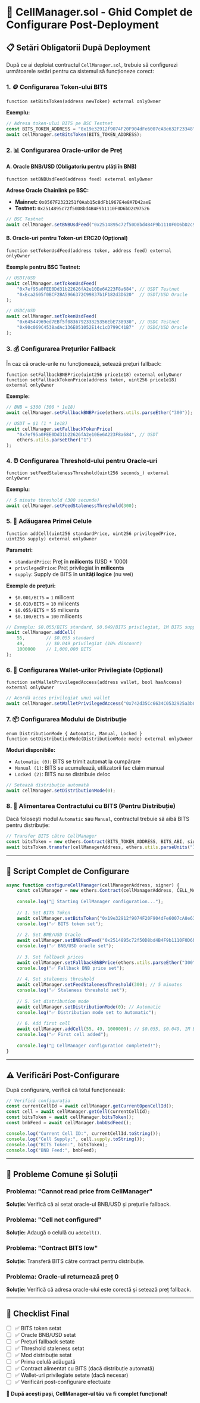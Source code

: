 # 🚀 CellManager.sol - Ghid Complet de Configurare Post-Deployment

## 📋 **Setări Obligatorii După Deployment**

După ce ai deploiat contractul `CellManager.sol`, trebuie să configurezi următoarele setări pentru ca sistemul să funcționeze corect:

### 1. 🪙 **Configurarea Token-ului BITS**

```solidity
function setBitsToken(address newToken) external onlyOwner
```

**Exemplu:**
```javascript
// Adresa token-ului BITS pe BSC Testnet
const BITS_TOKEN_ADDRESS = "0x19e32912f9074F20F904dFe6007cA8e632F23348";
await cellManager.setBitsToken(BITS_TOKEN_ADDRESS);
```

### 2. 📊 **Configurarea Oracle-urilor de Preț**

#### A. Oracle BNB/USD (Obligatoriu pentru plăți în BNB)

```solidity
function setBNBUsdFeed(address feed) external onlyOwner
```

**Adrese Oracle Chainlink pe BSC:**
- **Mainnet:** `0x0567F2323251f0Aab15c8dFb1967E4e8A7D42aeE`
- **Testnet:** `0x2514895c72f50D8bd4B4F9b1110F0D6bD2c97526`

```javascript
// BSC Testnet
await cellManager.setBNBUsdFeed("0x2514895c72f50D8bd4B4F9b1110F0D6bD2c97526");
```

#### B. Oracle-uri pentru Token-uri ERC20 (Opțional)

```solidity
function setTokenUsdFeed(address token, address feed) external onlyOwner
```

**Exemple pentru BSC Testnet:**
```javascript
// USDT/USD
await cellManager.setTokenUsdFeed(
    "0x7ef95a0FEE0Dd31b22626fA2e10Ee6A223F8a684", // USDT Testnet
    "0xEca2605f0BCF2BA5966372C99837b1F182d3D620"  // USDT/USD Oracle
);

// USDC/USD  
await cellManager.setTokenUsdFeed(
    "0x64544969ed7EBf5f083679233325356EbE738930", // USDC Testnet
    "0x90c069C4538adAc136E051052E14c1cD799C41B7"  // USDC/USD Oracle
);
```

### 3. 💰 **Configurarea Prețurilor Fallback**

În caz că oracle-urile nu funcționează, setează prețuri fallback:

```solidity
function setFallbackBNBPrice(uint256 price1e18) external onlyOwner
function setFallbackTokenPrice(address token, uint256 price1e18) external onlyOwner
```

**Exemple:**
```javascript
// BNB = $300 (300 * 1e18)
await cellManager.setFallbackBNBPrice(ethers.utils.parseEther("300"));

// USDT = $1 (1 * 1e18)
await cellManager.setFallbackTokenPrice(
    "0x7ef95a0FEE0Dd31b22626fA2e10Ee6A223F8a684", // USDT
    ethers.utils.parseEther("1")
);
```

### 4. ⏰ **Configurarea Threshold-ului pentru Oracle-uri**

```solidity
function setFeedStalenessThreshold(uint256 seconds_) external onlyOwner
```

**Exemplu:**
```javascript
// 5 minute threshold (300 secunde)
await cellManager.setFeedStalenessThreshold(300);
```

### 5. 🎯 **Adăugarea Primei Celule**

```solidity
function addCell(uint256 standardPrice, uint256 privilegedPrice, uint256 supply) external onlyOwner
```

**Parametri:**
- `standardPrice`: Preț în **milicents** (USD * 1000)
- `privilegedPrice`: Preț privilegiat în **milicents** 
- `supply`: Supply de BITS în **unități logice** (nu wei)

**Exemple de prețuri:**
- `$0.001/BITS` = `1` milicent
- `$0.010/BITS` = `10` milicents  
- `$0.055/BITS` = `55` milicents
- `$0.100/BITS` = `100` milicents

```javascript
// Exemplu: $0.055/BITS standard, $0.049/BITS privilegiat, 1M BITS supply
await cellManager.addCell(
    55,        // $0.055 standard
    49,        // $0.049 privilegiat (10% discount)
    1000000    // 1,000,000 BITS
);
```

### 6. 🔐 **Configurarea Wallet-urilor Privilegiate (Opțional)**

```solidity
function setWalletPrivilegedAccess(address wallet, bool hasAccess) external onlyOwner
```

```javascript
// Acordă acces privilegiat unui wallet
await cellManager.setWalletPrivilegedAccess("0x742d35Cc6634C0532925a3b8D8C9C0532925a3b8", true);
```

### 7. 📦 **Configurarea Modului de Distribuție**

```solidity
enum DistributionMode { Automatic, Manual, Locked }
function setDistributionMode(DistributionMode mode) external onlyOwner
```

**Moduri disponibile:**
- `Automatic (0)`: BITS se trimit automat la cumpărare
- `Manual (1)`: BITS se acumulează, utilizatorii fac claim manual
- `Locked (2)`: BITS nu se distribuie deloc

```javascript
// Setează distribuție automată
await cellManager.setDistributionMode(0);
```

### 8. 💎 **Alimentarea Contractului cu BITS (Pentru Distribuție)**

Dacă folosești modul `Automatic` sau `Manual`, contractul trebuie să aibă BITS pentru distribuție:

```javascript
// Transfer BITS către CellManager
const bitsToken = new ethers.Contract(BITS_TOKEN_ADDRESS, BITS_ABI, signer);
await bitsToken.transfer(cellManagerAddress, ethers.utils.parseUnits("10000000", 18)); // 10M BITS
```

---

## 🔧 **Script Complet de Configurare**

```javascript
async function configureCellManager(cellManagerAddress, signer) {
    const cellManager = new ethers.Contract(cellManagerAddress, CELL_MANAGER_ABI, signer);
    
    console.log("🚀 Starting CellManager configuration...");
    
    // 1. Set BITS Token
    await cellManager.setBitsToken("0x19e32912f9074F20F904dFe6007cA8e632F23348");
    console.log("✅ BITS token set");
    
    // 2. Set BNB/USD Oracle
    await cellManager.setBNBUsdFeed("0x2514895c72f50D8bd4B4F9b1110F0D6bD2c97526");
    console.log("✅ BNB/USD oracle set");
    
    // 3. Set fallback prices
    await cellManager.setFallbackBNBPrice(ethers.utils.parseEther("300"));
    console.log("✅ Fallback BNB price set");
    
    // 4. Set staleness threshold
    await cellManager.setFeedStalenessThreshold(300); // 5 minutes
    console.log("✅ Staleness threshold set");
    
    // 5. Set distribution mode
    await cellManager.setDistributionMode(0); // Automatic
    console.log("✅ Distribution mode set to Automatic");
    
    // 6. Add first cell
    await cellManager.addCell(55, 49, 1000000); // $0.055, $0.049, 1M BITS
    console.log("✅ First cell added");
    
    console.log("🎉 CellManager configuration completed!");
}
```

---

## ⚠️ **Verificări Post-Configurare**

După configurare, verifică că totul funcționează:

```javascript
// Verifică configurația
const currentCellId = await cellManager.getCurrentOpenCellId();
const cell = await cellManager.getCell(currentCellId);
const bitsToken = await cellManager.bitsToken();
const bnbFeed = await cellManager.bnbUsdFeed();

console.log("Current Cell ID:", currentCellId.toString());
console.log("Cell Supply:", cell.supply.toString());
console.log("BITS Token:", bitsToken);
console.log("BNB Feed:", bnbFeed);
```

---

## 🚨 **Probleme Comune și Soluții**

### **Problema: "Cannot read price from CellManager"**
**Soluție:** Verifică că ai setat oracle-ul BNB/USD și prețurile fallback.

### **Problema: "Cell not configured"**
**Soluție:** Adaugă o celulă cu `addCell()`.

### **Problema: "Contract BITS low"**
**Soluție:** Transferă BITS către contract pentru distribuție.

### **Problema: Oracle-ul returnează preț 0**
**Soluție:** Verifică că adresa oracle-ului este corectă și setează preț fallback.

---

## 📝 **Checklist Final**

- [ ] ✅ BITS token setat
- [ ] ✅ Oracle BNB/USD setat  
- [ ] ✅ Prețuri fallback setate
- [ ] ✅ Threshold staleness setat
- [ ] ✅ Mod distribuție setat
- [ ] ✅ Prima celulă adăugată
- [ ] ✅ Contract alimentat cu BITS (dacă distribuție automată)
- [ ] ✅ Wallet-uri privilegiate setate (dacă necesar)
- [ ] ✅ Verificări post-configurare efectuate

**🎯 După acești pași, CellManager-ul tău va fi complet funcțional!**





